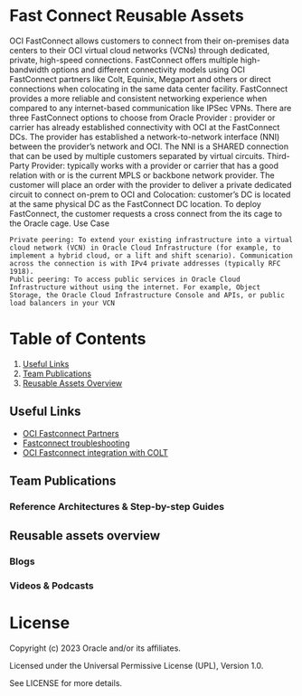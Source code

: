 # Fast Connect Reusable Assets

OCI FastConnect allows customers to connect from their on-premises data centers to their OCI virtual cloud networks (VCNs) through dedicated, private, high-speed connections. FastConnect offers multiple high-bandwidth options and different connectivity models using OCI FastConnect partners like Colt, Equinix, Megaport and others or direct connections when colocating in the same data center facility. FastConnect provides a more reliable and consistent networking experience when compared to any internet-based communication like IPSec VPNs. There are three FastConnect options to choose from Oracle Provider : provider or carrier has already established connectivity with OCI at the FastConnect DCs. The provider has established a network-to-network interface (NNI) between the provider’s network and OCI. The NNI is a SHARED connection that can be used by multiple customers separated by virtual circuits. Third-Party Provider: typically works with a provider or carrier that has a good relation with or is the current MPLS or backbone network provider. The customer will place an order with  the provider to deliver a private dedicated circuit to connect on-prem to OCI and Colocation: customer’s DC is located at the same physical DC as the FastConnect DC location. To deploy FastConnect, the customer requests a cross connect from the its cage to the Oracle cage.
Use Case

    Private peering: To extend your existing infrastructure into a virtual cloud network (VCN) in Oracle Cloud Infrastructure (for example, to implement a hybrid cloud, or a lift and shift scenario). Communication across the connection is with IPv4 private addresses (typically RFC 1918).
    Public peering: To access public services in Oracle Cloud Infrastructure without using the internet. For example, Object Storage, the Oracle Cloud Infrastructure Console and APIs, or public load balancers in your VCN


# Table of Contents
 
1. [Useful Links](#useful-links)
2. [Team Publications](#team-publications)
3. [Reusable Assets Overview](#reusable-assets-overview)
 
## Useful Links
- [OCI Fastconnect Partners](https://www.oracle.com/it/cloud/networking/fastconnect/providers/)
- [Fastconnect troubleshooting](https://www.ateam-oracle.com/post/fastconnect-troubleshooting)
- [OCI Fastconnect integration with COLT](https://blogs.oracle.com/cloud-infrastructure/post/oracle-cloud-infrastructure-fastconnect-integration-with-colt)

## Team Publications

### Reference Architectures & Step-by-step Guides




## Reusable assets overview

 
### Blogs
 



### Videos & Podcasts



# License

Copyright (c) 2023 Oracle and/or its affiliates.

Licensed under the Universal Permissive License (UPL), Version 1.0.

See LICENSE for more details.
